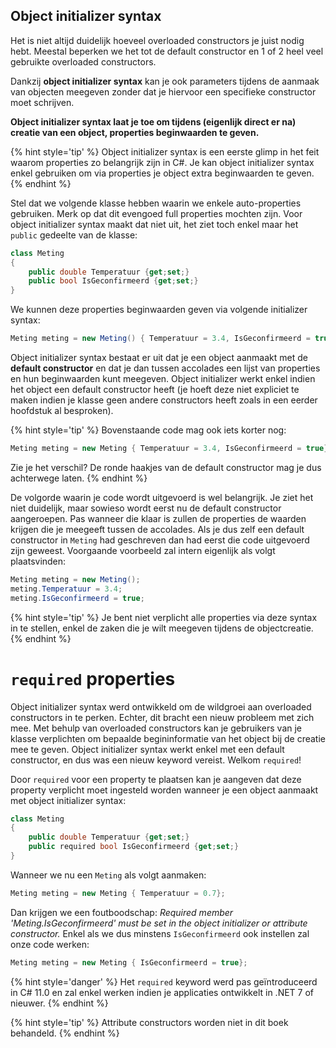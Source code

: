 ## Object initializer syntax

Het is niet altijd duidelijk hoeveel overloaded constructors je juist nodig hebt. Meestal beperken we het tot de default constructor en 1 of 2 heel veel gebruikte overloaded constructors. 

Dankzij **object initializer syntax** kan je ook parameters tijdens de aanmaak van objecten meegeven zonder dat je hiervoor een specifieke constructor moet schrijven.

**Object initializer syntax laat je toe om tijdens (eigenlijk direct er na) creatie van een object, properties beginwaarden te geven.**

{% hint style='tip' %}
Object initializer syntax is een eerste glimp in het feit waarom properties zo belangrijk zijn in C#. Je kan object initializer syntax enkel gebruiken om via properties je object extra beginwaarden te geven.
{% endhint %}


Stel dat we volgende klasse hebben waarin we enkele auto-properties gebruiken. Merk op dat dit evengoed full properties mochten zijn. Voor object initializer syntax maakt dat niet uit, het ziet toch enkel maar het ``public`` gedeelte van de klasse:

```csharp
class Meting
{
    public double Temperatuur {get;set;}
    public bool IsGeconfirmeerd {get;set;}
}
```


We kunnen deze properties beginwaarden geven via volgende initializer syntax:


```csharp
Meting meting = new Meting() { Temperatuur = 3.4, IsGeconfirmeerd = true};
```

Object initializer syntax bestaat er uit dat je een object aanmaakt met de **default constructor** en dat je dan tussen accolades een lijst van properties en hun beginwaarden kunt meegeven. Object initializer werkt enkel indien het object een default constructor heeft (je hoeft deze niet expliciet te maken indien je klasse geen andere constructors heeft zoals in een eerder hoofdstuk al besproken). 

{% hint style='tip' %}
Bovenstaande code mag ook iets korter nog:


```csharp
Meting meting = new Meting { Temperatuur = 3.4, IsGeconfirmeerd = true};
```

Zie je het verschil? De ronde haakjes van de default constructor mag je dus achterwege laten.
{% endhint %}


De volgorde waarin je code wordt uitgevoerd is wel belangrijk. Je ziet het niet duidelijk, maar sowieso wordt eerst nu de default constructor aangeroepen. Pas wanneer die klaar is zullen de properties de waarden krijgen die je meegeeft tussen de accolades. Als je dus zelf een default constructor in ``Meting`` had geschreven dan had eerst die code uitgevoerd zijn geweest. Voorgaande voorbeeld zal intern eigenlijk als volgt plaatsvinden:

```csharp
Meting meting = new Meting();
meting.Temperatuur = 3.4;
meting.IsGeconfirmeerd = true;
```

{% hint style='tip' %}
Je bent niet verplicht alle properties via deze syntax in te stellen, enkel de zaken die je wilt meegeven tijdens de objectcreatie.
{% endhint %}


# `required` properties

Object initializer syntax werd ontwikkeld om de wildgroei aan overloaded constructors in te perken. Echter, dit bracht een nieuw probleem met zich mee. Met behulp van overloaded constructors kan je gebruikers van je klasse verplichten om bepaalde begininformatie van het object bij de creatie mee te geven. Object initializer syntax werkt enkel met een default constructor, en dus was een nieuw keyword vereist. Welkom `required`! 

Door `required` voor een property te plaatsen kan je aangeven dat deze property verplicht moet ingesteld worden wanneer je een object aanmaakt met object initializer syntax: 

```csharp
class Meting
{
    public double Temperatuur {get;set;}
    public required bool IsGeconfirmeerd {get;set;}
}
```

Wanneer we nu een `Meting` als volgt aanmaken:

```csharp
Meting meting = new Meting { Temperatuur = 0.7};
```

Dan krijgen we een foutboodschap: *Required member 'Meting.IsGeconfirmeerd' must be set in the object initializer or attribute constructor.* Enkel als we dus minstens `IsGeconfirmeerd` ook instellen zal onze code werken:

```csharp
Meting meting = new Meting { IsGeconfirmeerd = true};
```

{% hint style='danger' %}
Het `required` keyword werd pas geïntroduceerd in C# 11.0 en zal enkel werken indien je applicaties ontwikkelt in .NET 7 of nieuwer.
{% endhint %}


{% hint style='tip' %}
Attribute constructors worden niet in dit boek behandeld.
{% endhint %}
